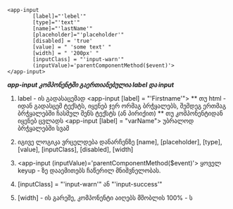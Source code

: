     <app-input
            [label]="'lebel'"
            [type]="'text'"
            [name]="'lastName'"
            [placeholder]="'placeholder'"
            [disabled] = 'true'
            [value] = " 'some text' "
            [width] = " '200px' "
            [inputClass] = "'input-warn'"
            (inputValue)='parentComponentMethod($event)'>
    </app-input>

**_app-input კომპონენტში გაერთიანებულია label და input_**

1. label - ის გადასაცემად <app-input [label] = "'Firstname'"></app-input>
   ** თუ html - იდან გადასცემ ტექსტს, იყენებ ჯერ ორმაგ ბრჭყალებს, შემდეგ ერთმაგ ბრჭყალებში ჩასმულ შენს ტექსტს (ან პირიქით)
   ** თუ კომპონენტიდან იყენებ ცვლადს <app-input [label] = "varName"></app-input> უბრალოდ ბრჭყალებში სვამ

2. იგივე ლოგიკა ვრცელდება დანარჩენზე [name], [placeholder], [type], [value], [inputClass], [disabled], [width]

3. <app-input (inputValue)='parentComponentMethod($event)'></app-input> ყოველ keyup - ზე დააემითებს ჩაწერილ მნიშვნელობას.

4. [inputClass] = "'input-warn'" ან "'input-success'"

5. [width] - ის გარეშე, კომპონენტი აიღებს მშობლის 100% - ს
